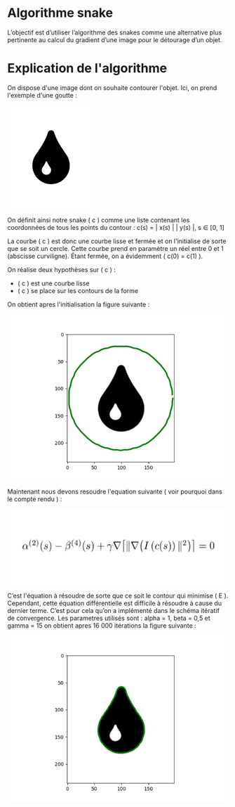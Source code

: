 # Algorithme snake
L’objectif est d’utiliser l’algorithme des snakes comme une alternative plus pertinente au calcul du gradient d’une image pour le détourage d’un objet.

# Explication de l'algorithme

On dispose d'une image dont on souhaite contourer l'objet. Ici, on prend l'exemple d'une goutte :

![Image](im_goutte.png)

On définit ainsi notre snake \( c \) comme une liste contenant les coordonnées de tous les points du contour :
c(s) = | x(s) |
       | y(s) |,  s ∈ [0, 1]

La courbe \( c \) est donc une courbe lisse et fermée et on l'initialise de sorte que se soit un cercle. Cette courbe prend en paramètre un réel entre 0 et 1 (abscisse curviligne). Étant fermée, on a évidemment \( c(0) = c(1) \).

On réalise deux hypothèses sur \( c \) :
- \( c \) est une courbe lisse
- \( c \) se place sur les contours de la forme

On obtient apres l'initialisation la figure suivante :

![Image](Figure_goutte.png)

Maintenant nous devons resoudre l'equation suivante ( voir pourquoi dans le compte rendu ) : 

![Image](equation.png)

C’est l'équation à résoudre de sorte que ce soit le contour qui minimise \( E \). Cependant, cette équation différentielle est difficile à résoudre à cause du dernier terme. C’est pour cela qu’on a implémenté dans le schéma itératif de convergence. Les parametres utilisés sont : alpha = 1, beta = 0,5 et gamma = 15 on obtient apres 16 000 itérations la figure suivante :

![Image](Goutte_post_algo.png)


